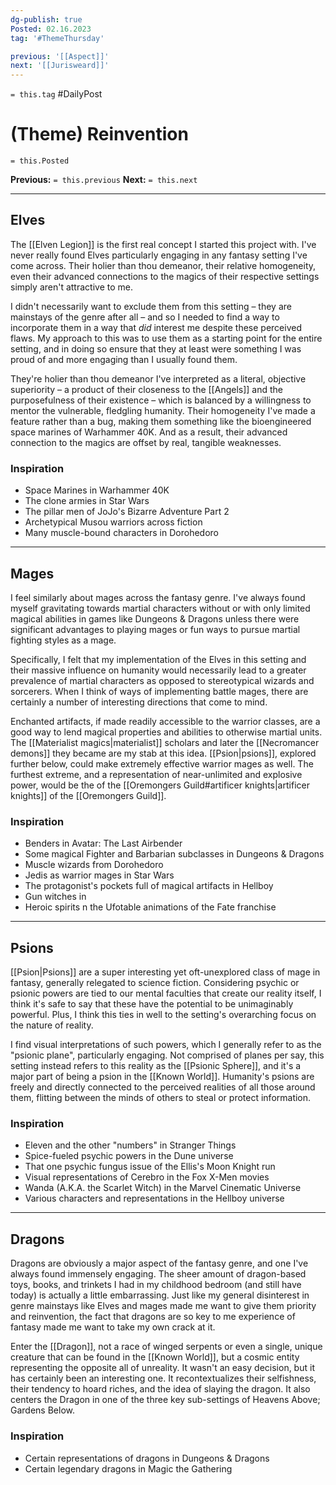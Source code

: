 ```yaml
---
dg-publish: true
Posted: 02.16.2023
tag: '#ThemeThursday'

previous: '[[Aspect]]'
next: '[[Jurisweard]]'
---
```

`= this.tag` #DailyPost
# (Theme) Reinvention
`= this.Posted`

**Previous:** `= this.previous`
**Next:** `= this.next`

---

## Elves

The [[Elven Legion]] is the first real concept I started this project with. I've never really found Elves particularly engaging in any fantasy setting I've come across. Their holier than thou demeanor, their relative homogeneity, even their advanced connections to the magics of their respective settings simply aren't attractive to me.

I didn't necessarily want to exclude them from this setting – they are mainstays of the genre after all – and so I needed to find a way to incorporate them in a way that _did_ interest me despite these perceived flaws. My approach to this was to use them as a starting point for the entire setting, and in doing so ensure that they at least were something I was proud of and more engaging than I usually found them.

They're holier than thou demeanor I've interpreted as a literal, objective superiority – a product of their closeness to the [[Angels]] and the purposefulness of their existence – which is balanced by a willingness to mentor the vulnerable, fledgling humanity. Their homogeneity I've made a feature rather than a bug, making them something like the bioengineered space marines of Warhammer 40K. And as a result, their advanced connection to the magics are offset by real, tangible weaknesses.

### Inspiration

- Space Marines in Warhammer 40K
- The clone armies in Star Wars
- The pillar men of JoJo's Bizarre Adventure Part 2
- Archetypical Musou warriors across fiction
- Many muscle-bound characters in Dorohedoro

---

## Mages

I feel similarly about mages across the fantasy genre. I've always found myself gravitating towards martial characters without or with only limited magical abilities in games like Dungeons & Dragons unless there were significant advantages to playing mages or fun ways to pursue martial fighting styles as a mage.

Specifically, I felt that my implementation of the Elves in this setting and their massive influence on humanity would necessarily lead to a greater prevalence of martial characters as opposed to stereotypical wizards and sorcerers. When I think of ways of implementing battle mages, there are certainly a number of interesting directions that come to mind.

Enchanted artifacts, if made readily accessible to the warrior classes, are a good way to lend magical properties and abilities to otherwise martial units. The [[Materialist magics|materialist]] scholars and later the [[Necromancer demons]] they became are my stab at this idea. [[Psion|psions]], explored further below, could make extremely effective warrior mages as well. The furthest extreme, and a representation of near-unlimited and explosive power, would be the of the [[Oremongers Guild#artificer knights|artificer knights]] of the [[Oremongers Guild]].

### Inspiration

- Benders in Avatar: The Last Airbender
- Some magical Fighter and Barbarian subclasses in Dungeons & Dragons
- Muscle wizards from Dorohedoro
- Jedis as warrior mages in Star Wars
- The protagonist's pockets full of magical artifacts in Hellboy
- Gun witches in
- Heroic spirits n the Ufotable animations of the Fate franchise

---

## Psions

[[Psion|Psions]] are a super interesting yet oft-unexplored class of mage in fantasy, generally relegated to science fiction. Considering psychic or psionic powers are tied to our mental faculties that create our reality itself, I think it's safe to say that these have the potential to be unimaginably powerful. Plus, I think this ties in well to the setting's overarching focus on the nature of reality.

I find visual interpretations of such powers, which I generally refer to as the "psionic plane", particularly engaging. Not comprised of planes per say, this setting instead refers to this reality as the [[Psionic Sphere]], and it's a major part of being a psion in the [[Known World]]. Humanity's psions are freely and directly connected to the perceived realities of all those around them, flitting between the minds of others to steal or protect information.

### Inspiration

- Eleven and the other "numbers" in Stranger Things
- Spice-fueled psychic powers in the Dune universe
- That one psychic fungus issue of the Ellis's Moon Knight run
- Visual representations of Cerebro in the Fox X-Men movies
- Wanda (A.K.A. the Scarlet Witch) in the Marvel Cinematic Universe
- Various characters and representations in the Hellboy universe

---

## Dragons

Dragons are obviously a major aspect of the fantasy genre, and one I've always found immensely engaging. The sheer amount of dragon-based toys, books, and trinkets I had in my childhood bedroom (and still have today) is actually a little embarrassing. Just like my general disinterest in genre mainstays like Elves and mages made me want to give them priority and reinvention, the fact that dragons are so key to me experience of fantasy made me want to take my own crack at it.

Enter the [[Dragon]], not a race of winged serpents or even a single, unique creature that can be found in the [[Known World]], but a cosmic entity representing the opposite all of unreality. It wasn't an easy decision, but it has certainly been an interesting one. It recontextualizes their selfishness, their tendency to hoard riches, and the idea of slaying the dragon. It also centers the Dragon in one of the three key sub-settings of Heavens Above; Gardens Below.

### Inspiration

- Certain representations of dragons in Dungeons & Dragons
- Certain legendary dragons in Magic the Gathering
